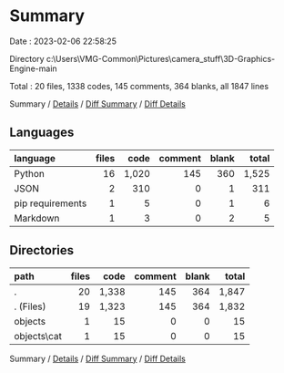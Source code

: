 # Summary

Date : 2023-02-06 22:58:25

Directory c:\\Users\\VMG-Common\\Pictures\\camera_stuff\\3D-Graphics-Engine-main

Total : 20 files,  1338 codes, 145 comments, 364 blanks, all 1847 lines

Summary / [Details](details.md) / [Diff Summary](diff.md) / [Diff Details](diff-details.md)

## Languages
| language | files | code | comment | blank | total |
| :--- | ---: | ---: | ---: | ---: | ---: |
| Python | 16 | 1,020 | 145 | 360 | 1,525 |
| JSON | 2 | 310 | 0 | 1 | 311 |
| pip requirements | 1 | 5 | 0 | 1 | 6 |
| Markdown | 1 | 3 | 0 | 2 | 5 |

## Directories
| path | files | code | comment | blank | total |
| :--- | ---: | ---: | ---: | ---: | ---: |
| . | 20 | 1,338 | 145 | 364 | 1,847 |
| . (Files) | 19 | 1,323 | 145 | 364 | 1,832 |
| objects | 1 | 15 | 0 | 0 | 15 |
| objects\\cat | 1 | 15 | 0 | 0 | 15 |

Summary / [Details](details.md) / [Diff Summary](diff.md) / [Diff Details](diff-details.md)